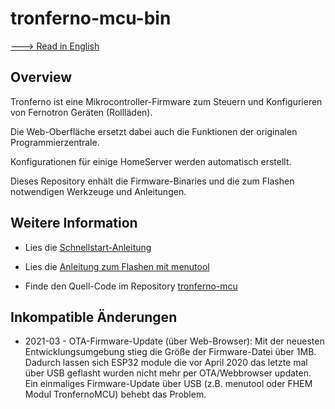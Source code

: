 # tronferno-mcu-bin

[---> Read in English](README.md)

## Overview

  Tronferno ist eine Mikrocontroller-Firmware zum Steuern und Konfigurieren von Fernotron Geräten (Rollläden).
  
  Die Web-Oberfläche ersetzt dabei auch die Funktionen der originalen Programmierzentrale.
  
  Konfigurationen für einige HomeServer werden automatisch erstellt.
  
  
  Dieses Repository enhält die Firmware-Binaries und die zum Flashen notwendigen Werkzeuge und Anleitungen. 
  
  
## Weitere Information
  
   * Lies die [Schnellstart-Anleitung](docs/starter-de.md)

   * Lies die [Anleitung zum Flashen mit menutool](docs/menutool-de.md)
      
   * Finde den Quell-Code im Repository [tronferno-mcu](https://github.com/zwiebert/tronferno-mcu)
   
  
## Inkompatible Änderungen

   * 2021-03 - OTA-Firmware-Update (über Web-Browser): Mit der neuesten Entwicklungsumgebung stieg die Größe der Firmware-Datei über 1MB. Dadurch lassen sich ESP32 module die vor April 2020 das letzte mal über USB geflasht wurden nicht mehr per OTA/Webbrowser updaten.  Ein einmaliges Firmware-Update über USB (z.B. menutool oder FHEM Modul TronfernoMCU) behebt das Problem.